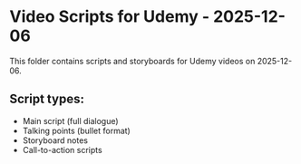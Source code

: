 # Video Scripts for Udemy - 2025-12-06

This folder contains scripts and storyboards for Udemy videos on 2025-12-06.

## Script types:
- Main script (full dialogue)
- Talking points (bullet format)
- Storyboard notes
- Call-to-action scripts
